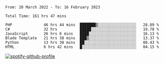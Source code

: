 <!--START_SECTION:waka-->

```text
From: 20 March 2022 - To: 16 February 2023

Total Time: 161 hrs 47 mins

PHP              46 hrs 44 mins  ███████▒░░░░░░░░░░░░░░░░░   28.89 %
C#               32 hrs          █████░░░░░░░░░░░░░░░░░░░░   19.78 %
JavaScript       26 hrs 6 mins   ████░░░░░░░░░░░░░░░░░░░░░   16.13 %
Blade Template   21 hrs 38 mins  ███▒░░░░░░░░░░░░░░░░░░░░░   13.37 %
Python           13 hrs 38 mins  ██░░░░░░░░░░░░░░░░░░░░░░░   08.43 %
HTML             6 hrs 42 mins   █░░░░░░░░░░░░░░░░░░░░░░░░   04.15 %
```

<!--END_SECTION:waka-->
[![spotify-github-profile](https://spotify-github-profile.vercel.app/api/view?uid=c00zprrvy9xiloa9qnco3hmng&cover_image=true&theme=novatorem&show_offline=false&background_color=121212&bar_color=53b14f&bar_color_cover=false)](https://spotify-github-profile.vercel.app/api/view?uid=c00zprrvy9xiloa9qnco3hmng&redirect=true)
